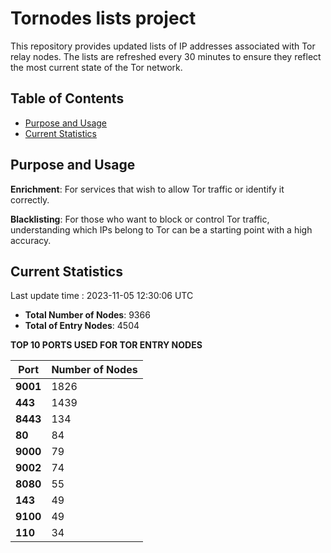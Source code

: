 # Tornodes lists project

This repository provides updated lists of IP addresses associated with Tor relay nodes. The lists are refreshed every 30 minutes to ensure they reflect the most current state of the Tor network.

## Table of Contents

- [Purpose and Usage](#purpose-and-usage)
- [Current Statistics](#current-statistics)


## Purpose and Usage

**Enrichment**: For services that wish to allow Tor traffic or identify it correctly.

**Blacklisting**: For those who want to block or control Tor traffic, understanding which IPs belong to Tor can be a starting point with a high accuracy.

## Current Statistics

Last update time : 2023-11-05 12:30:06 UTC

- **Total Number of Nodes**: 9366
- **Total of Entry Nodes**: 4504

**TOP 10 PORTS USED FOR TOR ENTRY NODES**

| **Port** | **Number of Nodes** |
|------|-----------------|
| **9001**   | 1826  |
| **443**   | 1439  |
| **8443**   | 134  |
| **80**   | 84  |
| **9000**   | 79  |
| **9002**   | 74  |
| **8080**   | 55  |
| **143**   | 49  |
| **9100**   | 49  |
| **110**   | 34  |

